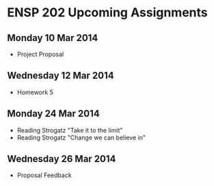 # ENSP 202 Upcoming Assignments

<!--
## Monday 3 Mar 2014
- Project Topic

## Wednesday 5 Mar 2014
- Reading Strogatz "All about e"
- Reading Strogatz "Power Tools"
-->

## Monday 10 Mar 2014
- Project Proposal

## Wednesday 12 Mar 2014
- Homework 5

## Monday 24 Mar 2014
- Reading Strogatz "Take it to the limit"
- Reading Strogatz "Change we can believe in"

## Wednesday 26 Mar 2014
- Proposal Feedback
